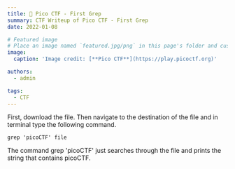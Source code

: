 ```yaml
---
title: 🚩 Pico CTF - First Grep
summary: CTF Writeup of Pico CTF - First Grep
date: 2022-01-08

# Featured image
# Place an image named `featured.jpg/png` in this page's folder and customize its options here.
image:
  caption: 'Image credit: [**Pico CTF**](https://play.picoctf.org)'

authors:
  - admin

tags:
  - CTF
---
```


First, download the file. Then navigate to the destination of the file and in terminal type the following command.

```shell
grep 'picoCTF' file
```

The command grep 'picoCTF' just searches through the file and prints the string that contains picoCTF.